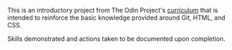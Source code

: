 This is an introductory project from The Odin Project's [curriculum](http://www.theodinproject.com/courses/web-development-101/lessons/html-css) that is intended to reinforce the basic knowledge provided around Git, HTML, and CSS.

Skills demonstrated and actions taken to be documented upon completion.